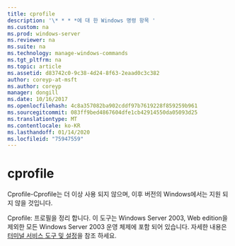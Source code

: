 ```yaml
---
title: cprofile
description: '\* * * *에 대 한 Windows 명령 항목 '
ms.custom: na
ms.prod: windows-server
ms.reviewer: na
ms.suite: na
ms.technology: manage-windows-commands
ms.tgt_pltfrm: na
ms.topic: article
ms.assetid: d83742c0-9c38-4d24-8f63-2eaad0c3c382
author: coreyp-at-msft
ms.author: coreyp
manager: dongill
ms.date: 10/16/2017
ms.openlocfilehash: 4c8a357082ba902cddf97b7619228f859259b961
ms.sourcegitcommit: 083ff9bed4867604dfe1cb42914550da05093d25
ms.translationtype: MT
ms.contentlocale: ko-KR
ms.lasthandoff: 01/14/2020
ms.locfileid: "75947559"
---
```

# <a name="cprofile"></a>cprofile



Cprofile-Cprofile는 더 이상 사용 되지 않으며, 이후 버전의 Windows에서는 지원 되지 않을 것입니다.

Cprofile: 프로필을 정리 합니다. 이 도구는 Windows Server 2003, Web edition을 제외한 모든 Windows Server 2003 운영 체제에 포함 되어 있습니다. 자세한 내용은 [터미널 서비스 도구 및 설정](https://technet.microsoft.com/library/cc776289(v=ws.10).aspx)을 참조 하세요.